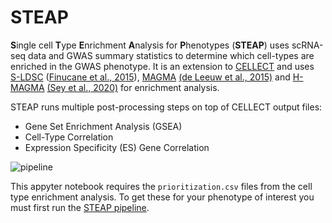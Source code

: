 # STEAP

**S**ingle cell **T**ype **E**nrichment **A**nalysis for **P**henotypes (**STEAP**) uses scRNA-seq data and GWAS summary statistics to determine which cell-types are enriched in the GWAS phenotype. It is an extension to [CELLECT](https://github.com/perslab/CELLECT) and uses [S-LDSC](https://github.com/bulik/ldsc) ([Finucane et al., 2015](https://www.nature.com/articles/ng.3404)), [MAGMA](https://ctg.cncr.nl/software/magma) [(de Leeuw et al., 2015)](https://doi.org/10.1371/journal.pcbi.1004219) and [H-MAGMA](https://github.com/thewonlab/H-MAGMA) [(Sey et al., 2020)](https://doi.org/10.1038/s41593-020-0603-0) for enrichment analysis.

STEAP runs multiple post-processing steps on top of CELLECT output files:

- Gene Set Enrichment Analysis (GSEA)
- Cell-Type Correlation
- Expression Specificity (ES) Gene Correlation

![pipeline](https://raw.githubusercontent.com/erwinerdem/STEAP/master/pipeline.png)


This appyter notebook requires the `prioritization.csv` files from the cell type enrichment analysis. To get these for your phenotype of interest you must first run the [STEAP pipeline](https://github.com/erwinerdem/STEAP).
